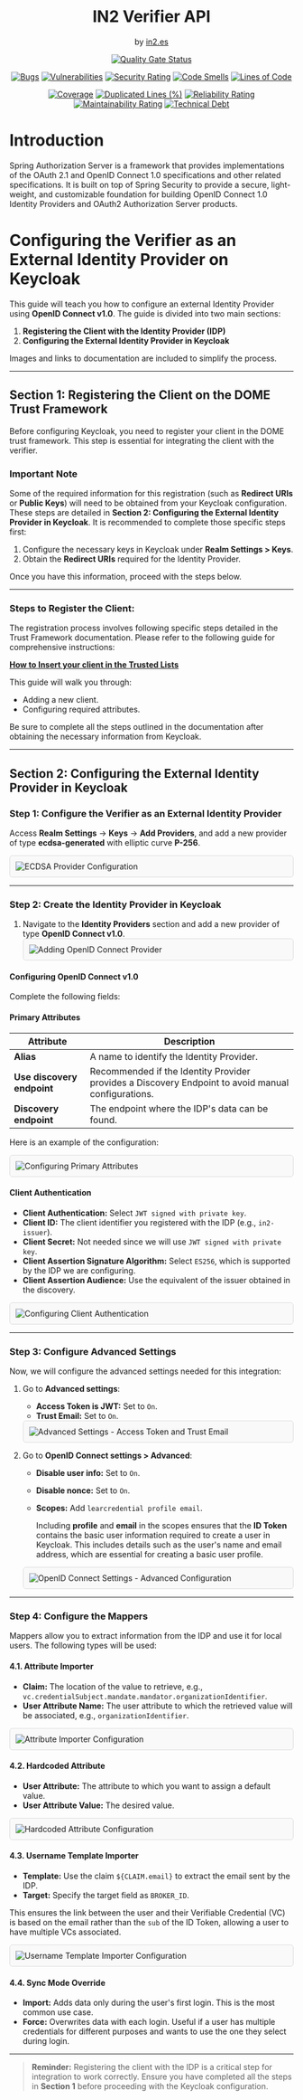 <div align="center">
  <h1>IN2 Verifier API</h1>
  <span>by </span><a href="https://in2.es">in2.es</a>
  <p><p>

  [![Quality Gate Status](https://sonarcloud.io/api/project_badges/measure?project=in2workspace_in2-verifier-api&metric=alert_status)](https://sonarcloud.io/dashboard?id=in2workspace_in2-verifier-api)

  [![Bugs](https://sonarcloud.io/api/project_badges/measure?project=in2workspace_in2-verifier-api&metric=bugs)](https://sonarcloud.io/summary/new_code?id=in2workspace_in2-verifier-api)
  [![Vulnerabilities](https://sonarcloud.io/api/project_badges/measure?project=in2workspace_in2-verifier-api&metric=vulnerabilities)](https://sonarcloud.io/dashboard?id=in2workspace_in2-verifier-api)
  [![Security Rating](https://sonarcloud.io/api/project_badges/measure?project=in2workspace_in2-verifier-api&metric=security_rating)](https://sonarcloud.io/dashboard?id=in2workspace_in2-verifier-api)
  [![Code Smells](https://sonarcloud.io/api/project_badges/measure?project=in2workspace_in2-verifier-api&metric=code_smells)](https://sonarcloud.io/summary/new_code?id=in2workspace_in2-verifier-api)
  [![Lines of Code](https://sonarcloud.io/api/project_badges/measure?project=in2workspace_in2-verifier-api&metric=ncloc)](https://sonarcloud.io/dashboard?id=in2workspace_in2-verifier-api)
  
  [![Coverage](https://sonarcloud.io/api/project_badges/measure?project=in2workspace_in2-verifier-api&metric=coverage)](https://sonarcloud.io/summary/new_code?id=in2workspace_in2-verifier-api)
  [![Duplicated Lines (%)](https://sonarcloud.io/api/project_badges/measure?project=in2workspace_in2-verifier-api&metric=duplicated_lines_density)](https://sonarcloud.io/summary/new_code?id=in2workspace_in2-verifier-api)
  [![Reliability Rating](https://sonarcloud.io/api/project_badges/measure?project=in2workspace_in2-verifier-api&metric=reliability_rating)](https://sonarcloud.io/dashboard?id=in2workspace_in2-verifier-api)
  [![Maintainability Rating](https://sonarcloud.io/api/project_badges/measure?project=in2workspace_in2-verifier-api&metric=sqale_rating)](https://sonarcloud.io/dashboard?id=in2workspace_in2-verifier-api)
  [![Technical Debt](https://sonarcloud.io/api/project_badges/measure?project=in2workspace_in2-verifier-api&metric=sqale_index)](https://sonarcloud.io/summary/new_code?id=in2workspace_in2-verifier-api)
</div>

# Introduction

Spring Authorization Server is a framework that provides implementations of the OAuth 2.1 and OpenID Connect 1.0 specifications and other related specifications. 
It is built on top of Spring Security to provide a secure, light-weight, 
and customizable foundation for building OpenID Connect 1.0 Identity Providers and OAuth2 Authorization Server products.

# Configuring the Verifier as an External Identity Provider on Keycloak

This guide will teach you how to configure an external Identity Provider using **OpenID Connect v1.0**. The guide is divided into two main sections:

1. **Registering the Client with the Identity Provider (IDP)**
2. **Configuring the External Identity Provider in Keycloak**

Images and links to documentation are included to simplify the process.

---

## Section 1: Registering the Client on the DOME Trust Framework

Before configuring Keycloak, you need to register your client in the DOME trust framework. This step is essential for integrating the client with the verifier.

### Important Note

Some of the required information for this registration (such as **Redirect URIs** or **Public Keys**) will need to be obtained from your Keycloak configuration. These steps are detailed in **Section 2: Configuring the External Identity Provider in Keycloak**. It is recommended to complete those specific steps first:

1. Configure the necessary keys in Keycloak under **Realm Settings > Keys**.
2. Obtain the **Redirect URIs** required for the Identity Provider.

Once you have this information, proceed with the steps below.

---

### Steps to Register the Client:

The registration process involves following specific steps detailed in the Trust Framework documentation. Please refer to the following guide for comprehensive instructions:

**[How to Insert your client in the Trusted Lists](https://github.com/DOME-Marketplace/trust-framework/blob/main/README.md#how-to-insert-a-new-value-in-the-trusted-lists)**

This guide will walk you through:
- Adding a new client.
- Configuring required attributes.

Be sure to complete all the steps outlined in the documentation after obtaining the necessary information from Keycloak.

---

## Section 2: Configuring the External Identity Provider in Keycloak

### Step 1: Configure the Verifier as an External Identity Provider

Access **Realm Settings** → **Keys** → **Add Providers**, and add a new provider of type **ecdsa-generated** with elliptic curve **P-256**.
<div style="border: 1px solid #ddd; padding: 10px; border-radius: 5px; background: #f9f9f9;">
    <img src="docs/images/add-key-provider.png" alt="ECDSA Provider Configuration">
</div>

---

### Step 2: Create the Identity Provider in Keycloak

1. Navigate to the **Identity Providers** section and add a new provider of type **OpenID Connect v1.0**.
   <div style="border: 1px solid #ddd; padding: 10px; border-radius: 5px; background: #f9f9f9;">
       <img src="docs/images/add-oidc-provider.png" alt="Adding OpenID Connect Provider">
   </div>

#### Configuring OpenID Connect v1.0

Complete the following fields:

#### Primary Attributes

| Attribute                  | Description                                                                                        |
|----------------------------|----------------------------------------------------------------------------------------------------|
| **Alias**                  | A name to identify the Identity Provider.                                                          |
| **Use discovery endpoint** | Recommended if the Identity Provider provides a Discovery Endpoint to avoid manual configurations. |
| **Discovery endpoint**     | The endpoint where the IDP's data can be found.                                                    |

Here is an example of the configuration:
<div style="border: 1px solid #ddd; padding: 10px; border-radius: 5px; background: #f9f9f9;">
    <img src="docs/images/primary-attributes.png" alt="Configuring Primary Attributes">
</div>

#### Client Authentication

- **Client Authentication:** Select `JWT signed with private key`.
- **Client ID:** The client identifier you registered with the IDP (e.g., `in2-issuer`).
- **Client Secret:** Not needed since we will use `JWT signed with private key`.
- **Client Assertion Signature Algorithm:** Select `ES256`, which is supported by the IDP we are configuring.
- **Client Assertion Audience:** Use the equivalent of the issuer obtained in the discovery.

<div style="border: 1px solid #ddd; padding: 10px; border-radius: 5px; background: #f9f9f9;">
    <img src="docs/images/client-configuration.png" alt="Configuring Client Authentication">
</div>

---

### Step 3: Configure Advanced Settings

Now, we will configure the advanced settings needed for this integration:

1. Go to **Advanced settings**:
   - **Access Token is JWT:** Set to `On`.
   - **Trust Email:** Set to `On`.
    <div style="border: 1px solid #ddd; padding: 10px; border-radius: 5px; background: #f9f9f9;">
        <img src="docs/images/advanced-settings.png" alt="Advanced Settings - Access Token and Trust Email">
    </div>

2. Go to **OpenID Connect settings > Advanced**:
   - **Disable user info:** Set to `On`.
   - **Disable nonce:** Set to `On`.
   - **Scopes:** Add `learcredential profile email`.

     Including **profile** and **email** in the scopes ensures that the **ID Token** contains the basic user information required to create a user in Keycloak. This includes details such as the user's name and email address, which are essential for creating a basic user profile.

    <div style="border: 1px solid #ddd; padding: 10px; border-radius: 5px; background: #f9f9f9;">
        <img src="docs/images/advanced.png" alt="OpenID Connect Settings - Advanced Configuration">
    </div>

---

### Step 4: Configure the Mappers

Mappers allow you to extract information from the IDP and use it for local users. The following types will be used:

#### 4.1. Attribute Importer

- **Claim:** The location of the value to retrieve, e.g., `vc.credentialSubject.mandate.mandator.organizationIdentifier`.
- **User Attribute Name:** The user attribute to which the retrieved value will be associated, e.g., `organizationIdentifier`.

<div style="border: 1px solid #ddd; padding: 10px; border-radius: 5px; background: #f9f9f9;">
    <img src="docs/images/attribute-importer.png" alt="Attribute Importer Configuration">
</div>

#### 4.2. Hardcoded Attribute

- **User Attribute:** The attribute to which you want to assign a default value.
- **User Attribute Value:** The desired value.

<div style="border: 1px solid #ddd; padding: 10px; border-radius: 5px; background: #f9f9f9;">
    <img src="docs/images/hardcoded-attribute-importer.png" alt="Hardcoded Attribute Configuration">
</div>

#### 4.3. Username Template Importer

- **Template:** Use the claim `${CLAIM.email}` to extract the email sent by the IDP.
- **Target:** Specify the target field as `BROKER_ID`.

This ensures the link between the user and their Verifiable Credential (VC) is based on the email rather than the `sub` of the ID Token, allowing a user to have multiple VCs associated.

<div style="border: 1px solid #ddd; padding: 10px; border-radius: 5px; background: #f9f9f9;">
    <img src="docs/images/username-template-importer.png" alt="Username Template Importer Configuration">
</div>

#### 4.4. Sync Mode Override

- **Import:** Adds data only during the user's first login. This is the most common use case.
- **Force:** Overwrites data with each login. Useful if a user has multiple credentials for different purposes and wants to use the one they select during login.

---

> **Reminder:** Registering the client with the IDP is a critical step for integration to work correctly. Ensure you have completed all the steps in **Section 1** before proceeding with the Keycloak configuration.